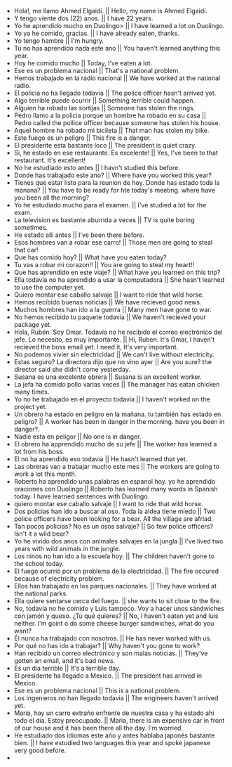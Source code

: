 - Hola!, me llamo Ahmed Elgaidi. || Hello, my name is Ahmed Elgaidi.
- Y tengo viente dos (22) anos. || I have 22 years.
- Yo he aprendido mucho en Duolingo> || I have learned a lot on Duolingo.
- Yo ya he comido, gracias. || I have already eaten, thanks.
- Yo tengo hambre || I'm hungry.
- Tu no has aprendido nada este ano || You haven't learned anything this year.
- Hoy he comido mucho || Today, I've eaten a lot.
- Ese es un problema nacional || That's a national problem.
- Hemos trabajado en la radio nacional || We have worked at the national radio.
- El policia no ha llegado todavia || The police officer hasn't arrived yet.
- Algo terrible puede ocurrir || Something terrible could happen.
- Alguien ha robado las sortijas || Someone has stolen the rings.
- Pedro llamo a la policia porque un hombre ha robado en su casa || Pedro called the pollice officer because someone has stolen his house.
- Aquel hombre ha robado mi bicileta || That man has stolen my bike.
- Este fuego es un peligro || This fire is a danger.
- El presidente esta bastante loco || The president is quiet crazy.
- Si, he estado en ese restaurante. Es excelente! || Yes, I've been to that restaurant. It's excellent!
- No he estudiado esto antes || I havn't studied this before.
- Donde has trabajado este ano? || Where have you worked this year?
- Tienes que estar listo para la reunion de hoy. Donde has estado toda la manana? || You have to be ready for hte today's meeting. where have you been all the morning?
- Yo he estudiado mucho para el examen. || I've studied a lot for the exam.
- La television es bastante aburrida a veces || TV is quite boring sometimes.
- He estado alli antes || I've been there before.
- Esos hombres van a robar ese carro! || Those men are going to steal that car!
- Que has comido hoy? || What have you eaten today?
- Tu vas a robar mi corazon!! || You are going to steal my heart!!
- Que has aprendido en este viaje? || What have you learned on this trip?
- Ella todavia no ha aprendido a usar la computadora || She hasn't learned to use the computer yet.
- Quiero montar ese caballo salvaje || I want to ride that wild horse.
- Hemos recibido buenas noticias || We have recieved good news.
- Muchos hombres han ido a la guerra || Many men have gone to war.
- No hemos recibido tu paquete todavia || We haven't recieved your package yet.
- Hola, Rubén. Soy Omar. Todavía no he recibido el correo electrónico del jefe. Lo necesito, es muy importante. || Hi, Ruben. It's Omar, I haven't recieved the boss email yet. I need it, It's very important.
- No podemos vivier sin electricidad || We can't live without electricity.
- Estas seguro? La directora dijo que no vino ayer || Are you sure? the director said she didn't come yesterday.
- Susana es una excelente obrera || Susana is an excellent worker.
- La jefa ha comido pollo varias veces || The manager has eatan chicken many times.
- Yo no he trabajado en el proyecto todavía || I haven't worked on the project yet.
- Un obrero ha estado en peligro en la mañana. tu también has estado en peligro? || A worker has been in danger in the morning. have you been in danger?.
- Nadie esta en peligor || No one is in danger.
- El obrero ha apprendido mucho de su jefe || The worker has learned a lot from his boss.
- El no ha aprendido eso todavia || He hasn't learned that yet.
- Las obreras van a trabajar mucho este mes || The workers are going  to work a lot this month.
- Roberto ha aprendido unas palabras en espanol hoy. yo he aprendido oraciones con Duolingo || Roberto has learned many words in Spanish today. I have learned sentences with Duolingo.
- quiero montar ese caballo salvaje || I want to ride that wild horse.
- Dos policias han ido a buscar al oso. Toda la aldea tiene miedo || Two police officers have been looking for a bear. All the village are afriad.
- Tan pocos policias? No es un osos salvaje? || So few police officers? Isn't it a wild bear?
- Yo he vivido dos anos con animales salvajes en la jungla || I've lived two years with wild animals in the jungle.
- Los ninos no han ido a la escuela hoy. || The children haven't gone to the school today.
- El fuego ocurrió por un problema de la electricidad. || The fire occured because of electricity problem.
- Ellos han trabajado en los parques nacionales. || They have worked at the national parks.
- Ella quiere sentarse cerca del fuego. || she wants to sit close to the fire.
- No, todavía no he comido y Luis tampoco. Voy a hacer unos sándwiches con jamón y queso. ¿Tú qué quieres? || No, I haven't eaten yet and luis neither. I'm goint o do some cheese burger sandwiches, what do you want?
- Él nunca ha trabajado con nosotros. || He has never worked with us.
- Por qué no has ido a trabajar? || Why haven't you gone to work?
- Han recibido un correo electrónico y son malas noticias. || They've gotten an email, and it's bad news.
- Es un dia terrible || It's a terrible day.
- El presidente ha llegado a Mexico. || The president has arrived in Mexico.
- Ese es un problema nacional || This is a national problem.
- Los ingenieros no han llegado todavia || The engineers haven't arrived yet.
- María, hay un carro extraño enfrente de nuestra casa y ha estado ahí todo el día. Estoy preocupado. || Maria, there is an expensive car in front of our house and it has been there all the day. I'm worried.
- He estudiado dos idiomas este año y antes hablaba japonés bastante bien. || I have estudied two languages this year and spoke japanese very good before.
- 